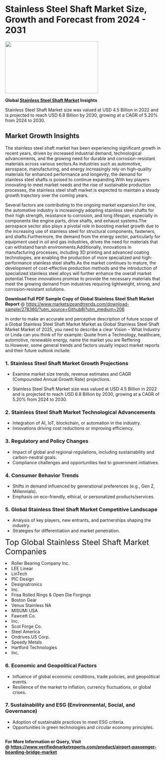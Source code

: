<H1>Stainless Steel Shaft Market Size, Growth and Forecast from 2024 - 2031</H1><img class="aligncenter size-medium wp-image-584254" src="https://thirdeyenews.in/wp-content/uploads/2024/09/Global-Market-Research-300x168.jpeg" alt="" width="300" height="168" /><p><strong>Global&nbsp;<a href="https://www.marketsizeandtrends.com/download-sample/278360/?utm_source=Github8j?utm_medium=206">Stainless Steel Shaft Market</a> Insights</strong></p><p>Stainless Steel Shaft Market size was valued at USD 4.5 Billion in 2022 and is projected to reach USD 6.8 Billion by 2030, growing at a CAGR of 5.20% from 2024 to 2030.</p><p><h2>Market Growth Insights</h2> <p>The stainless steel shaft market has been experiencing significant growth in recent years, driven by increased industrial demand, technological advancements, and the growing need for durable and corrosion-resistant materials across various sectors.As industries such as automotive, aerospace, manufacturing, and energy increasingly rely on high-quality materials for enhanced performance and longevity, the demand for stainless steel shafts is poised to continue expanding.With key players innovating to meet market needs and the rise of sustainable production processes, the stainless steel shaft market is expected to maintain a steady growth trajectory over the coming years.</p> <p>Several factors are contributing to the ongoing market expansion.For one, the automotive industry is increasingly adopting stainless steel shafts for their high strength, resistance to corrosion, and long lifespan, especially in components like engine parts, drive shafts, and exhaust systems.The aerospace sector also plays a pivotal role in boosting market growth due to the increasing use of stainless steel for structural components, fasteners, and shafts.Furthermore, the demand from the energy sector, particularly for equipment used in oil and gas industries, drives the need for materials that can withstand harsh environments.Additionally, innovations in manufacturing processes, including 3D printing and advanced coating technologies, are enabling the production of more specialized and high-performance stainless steel shafts.As the market continues to mature, the development of cost-effective production methods and the introduction of specialized stainless steel alloys will further enhance the overall market potential.These innovations promise to provide the necessary materials that meet the growing demand from industries requiring lightweight, strong, and corrosion-resistant solutions.<p><span class=""><strong>Download Full PDF Sample Copy of Global Stainless Steel Shaft Market Report</strong> @ <a href="https://www.marketsizeandtrends.com/download-sample/278360/?utm_source=Github8j?utm_medium=206" target="_blank">https://www.marketsizeandtrends.com/download-sample/278360/?utm_source=Github8j?utm_medium=206</a></span></p><p>In order to make an accurate and perceptive description of future scope of a Global&nbsp;Stainless Steel Shaft Market Market as Global&nbsp;Stainless Steel Shaft Market Market of 2025, you need to describe a clear Vision &ndash; What Industry or Linda can you think of for example: Quote from a Technology, healthcare, automotive, renewable energy, name the market you are Reffering to.However, some general trends and factors usually impact market reports and their future outlook include:</p><h3>1.&nbsp;<strong>Stainless Steel Shaft Market Growth Projections</strong></h3><ul><li>Examine market size trends, revenue estimates and CAGR (Compounded Annual Growth Rate) projections.</li><li><p>Stainless Steel Shaft Market size was valued at USD 4.5 Billion in 2022 and is projected to reach USD 6.8 Billion by 2030, growing at a CAGR of 5.20% from 2024 to 2030.</p></li></ul><h3>2.&nbsp;<strong>Stainless Steel Shaft Market Technological Advancements</strong></h3><ul><li>Integration of AI, IoT, blockchain, or automation in the industry.</li><li>Innovations driving cost reductions or improving efficiency.</li></ul><h3>3.&nbsp;<strong>Regulatory and Policy Changes</strong></h3><ul><li>Impact of global and regional regulations, including sustainability and carbon-neutral goals.</li><li>Compliance challenges and opportunities tied to government initiatives.</li></ul><h3>4.&nbsp;<strong>Consumer Behavior Trends</strong></h3><ul><li>Shifts in demand influenced by generational preferences (e.g., Gen Z, Millennials).</li><li>Emphasis on eco-friendly, ethical, or personalized products/services.</li></ul><h3>5.&nbsp;<strong>Global Stainless Steel Shaft Market Competitive Landscape</strong></h3><ul><li>Analysis of key players, new entrants, and partnerships shaping the industry.</li><li>Strategies for differentiation and market penetration.</li></ul><p data-pm-slice="1 1 []"><span style="color: inherit; font-family: inherit; font-size: 25px;">Top Global Stainless Steel Shaft Market Companies</span></p><div class="" data-test-id=""><p><li>Roller Bearing Company Inc.</li><li> LEE Linear</li><li> LinTech</li><li> PIC Design</li><li> Designatronics</li><li> Inc.</li><li> Frisa Rolled Rings & Open Die Forgings</li><li> Boston Gear</li><li> Venus Stainless NA</li><li> MISUMI USA</li><li> Fawcett Co.</li><li> Inc.</li><li> Scot Forge Co.</li><li> Steel America</li><li> Ondrives.US Corp.</li><li> Speedy Metals</li><li> Hartford Technologies</li><li> Inc.</li></p></div><h3>6.&nbsp;<strong>Economic and Geopolitical Factors</strong></h3><ul><li>Influence of global economic conditions, trade policies, and geopolitical events.</li><li>Resilience of the market to inflation, currency fluctuations, or global crises.</li></ul><h3>7.&nbsp;<strong>Sustainability and ESG (Environmental, Social, and Governance)</strong></h3><ul><li>Adoption of sustainable practices to meet ESG criteria.</li><li>Opportunities in green technologies and circular economy principles.</li></ul><h2><strong style="font-size: 14px;">For More Information or Query, Visit @&nbsp;</strong><a style="background-color: #ffffff; font-size: 14px;" href="https://www.marketsizeandtrends.com/report/stainless-steel-shaft-market/" target="_blank">https://www.verifiedmarketreports.com/product/airport-passenger-boarding-bridge-market</a></h2>